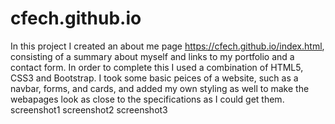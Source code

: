 # cfech.github.io
In this project I created an about me page https://cfech.github.io/index.html, consisting of a summary about myself and links to my portfolio and a contact form.
In order to complete this I used a combination of HTML5, CSS3 and Bootstrap. I took some basic peices of a website, such as a navbar, forms, and cards, and added my own styling as well to make the webapages look as close to the specifications as I could get them. 
screenshot1
screenshot2
screenshot3
